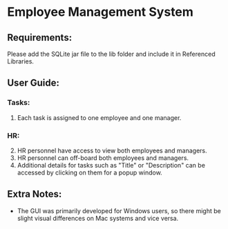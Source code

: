 # Employee Management System

## Requirements:
Please add the SQLite jar file to the lib folder and include it in Referenced Libraries.

## User Guide:

### Tasks:
1. Each task is assigned to one employee and one manager.

### HR:
2. HR personnel have access to view both employees and managers.
3. HR personnel can off-board both employees and managers.
4. Additional details for tasks such as "Title" or "Description" can be accessed by clicking on them for a popup window.

## Extra Notes:
- The GUI was primarily developed for Windows users, so there might be slight visual differences on Mac systems and vice versa.
